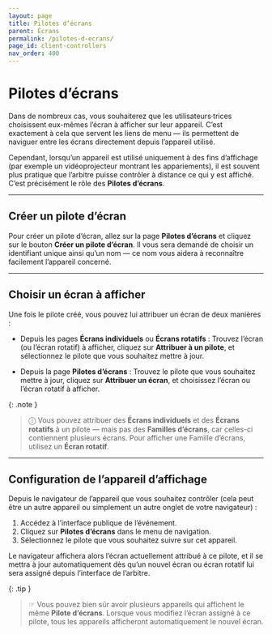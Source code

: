```yaml
---
layout: page
title: Pilotes d’écrans
parent: Écrans
permalink: /pilotes-d-ecrans/
page_id: client-controllers
nav_order: 400
---
```


# Pilotes d’écrans

Dans de nombreux cas, vous souhaiterez que les utilisateurs·trices choisissent eux-mêmes l’écran à afficher sur leur appareil.
C’est exactement à cela que servent les liens de menu — ils permettent de naviguer entre les écrans directement depuis l’appareil utilisé.

Cependant, lorsqu’un appareil est utilisé uniquement à des fins d’affichage (par exemple un vidéoprojecteur montrant les appariements), il est souvent plus pratique que l’arbitre puisse contrôler à distance ce qui y est affiché.
C’est précisément le rôle des **Pilotes d’écrans**.

---

## Créer un pilote d’écran

Pour créer un pilote d’écran, allez sur la page **Pilotes d’écrans** et cliquez sur le bouton **Créer un pilote d’écran**.
Il vous sera demandé de choisir un identifiant unique ainsi qu’un nom — ce nom vous aidera à reconnaître facilement l’appareil concerné.

---

## Choisir un écran à afficher

Une fois le pilote créé, vous pouvez lui attribuer un écran de deux manières :

- Depuis les pages **Écrans individuels** ou **Écrans rotatifs** :
  Trouvez l’écran (ou l’écran rotatif) à afficher, cliquez sur **Attribuer à un pilote**, et sélectionnez le pilote que vous souhaitez mettre à jour.

- Depuis la page **Pilotes d’écrans** :
  Trouvez le pilote que vous souhaitez mettre à jour, cliquez sur **Attribuer un écran**, et choisissez l’écran ou l’écran rotatif à afficher.

{: .note }
> ⓘ Vous pouvez attribuer des **Écrans individuels** et des **Écrans rotatifs** à un pilote — mais pas des **Familles d’écrans**, car celles-ci contiennent plusieurs écrans.
> Pour afficher une Famille d’écrans, utilisez un **Écran rotatif**.

---

## Configuration de l’appareil d’affichage

Depuis le navigateur de l’appareil que vous souhaitez contrôler (cela peut être un autre appareil ou simplement un autre onglet de votre navigateur) :

1. Accédez à l’interface publique de l’événement.
2. Cliquez sur **Pilotes d’écrans** dans le menu de navigation.
3. Sélectionnez le pilote que vous souhaitez suivre sur cet appareil.

Le navigateur affichera alors l’écran actuellement attribué à ce pilote, et il se mettra à jour automatiquement dès qu’un nouvel écran ou écran rotatif lui sera assigné depuis l’interface de l’arbitre.

{: .tip }
> ☞ Vous pouvez bien sûr avoir plusieurs appareils qui affichent le même **Pilote d’écrans**.
> Lorsque vous modifiez l’écran assigné à ce pilote, tous les appareils afficheront automatiquement le nouvel écran.
